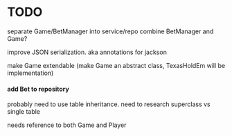 # TODO

separate Game/BetManager into service/repo
combine BetManager and Game?

improve JSON serialization. aka annotations for jackson

make Game extendable (make Game an abstract class, TexasHoldEm will be implementation)

#### add Bet to repository
probably need to use table inheritance.
need to research superclass vs single table

needs reference to both Game and Player